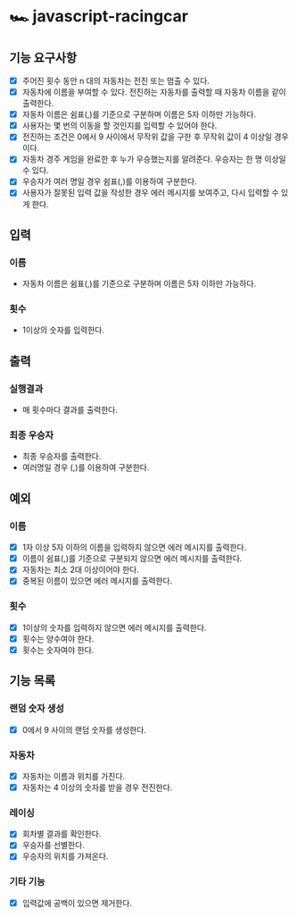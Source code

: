 # 🏎️ javascript-racingcar

## 기능 요구사항

- [x] 주어진 횟수 동안 n 대의 자동차는 전진 또는 멈출 수 있다.
- [x] 자동차에 이름을 부여할 수 있다. 전진하는 자동차를 출력할 때 자동차 이름을 같이 출력한다.
- [x] 자동차 이름은 쉼표(,)를 기준으로 구분하며 이름은 5자 이하만 가능하다.
- [x] 사용자는 몇 번의 이동을 할 것인지를 입력할 수 있어야 한다.
- [x] 전진하는 조건은 0에서 9 사이에서 무작위 값을 구한 후 무작위 값이 4 이상일 경우이다.
- [x] 자동차 경주 게임을 완료한 후 누가 우승했는지를 알려준다. 우승자는 한 명 이상일 수 있다.
- [x] 우승자가 여러 명일 경우 쉼표(,)를 이용하여 구분한다.
- [x] 사용자가 잘못된 입력 값을 작성한 경우 에러 메시지를 보여주고, 다시 입력할 수 있게 한다.

## 입력

### 이름

- 자동차 이름은 쉼표(,)를 기준으로 구분하며 이름은 5자 이하만 가능하다.

### 횟수

- 1이상의 숫자를 입력한다.

## 출력

### 실행결과

- 매 횟수마다 결과를 출력한다.

### 최종 우승자

- 최종 우승자를 출력한다.
- 여러명일 경우 (,)를 이용하여 구분한다.

## 예외

### 이름

- [x] 1자 이상 5자 이하의 이름을 입력하지 않으면 에러 메시지를 출력한다.
- [x] 이름이 쉼표(,)를 기준으로 구분되지 않으면 에러 메시지를 출력한다.
- [x] 자동차는 최소 2대 이상이어야 한다.
- [x] 중복된 이름이 있으면 에러 메시지를 출력한다.

### 횟수

- [x] 1이상의 숫자를 입력하지 않으면 에러 메시지를 출력한다.
- [x] 횟수는 양수여야 한다.
- [x] 횟수는 숫자여야 한다.

## 기능 목록

### 랜덤 숫자 생성

- [x] 0에서 9 사이의 랜덤 숫자를 생성한다.

### 자동차

- [x] 자동차는 이름과 위치를 가진다.
- [x] 자동차는 4 이상의 숫자를 받을 경우 전진한다.

### 레이싱

- [x] 회차별 결과를 확인한다.
- [x] 우승자를 선별한다.
- [x] 우승자의 위치를 가져온다.

### 기타 기능

- [x] 입력값에 공백이 있으면 제거한다.

